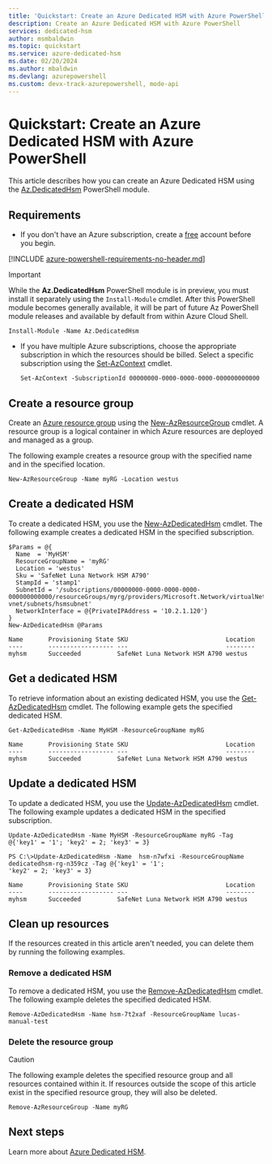 ```yaml
---
title: 'Quickstart: Create an Azure Dedicated HSM with Azure PowerShell'
description: Create an Azure Dedicated HSM with Azure PowerShell
services: dedicated-hsm
author: msmbaldwin
ms.topic: quickstart
ms.service: azure-dedicated-hsm
ms.date: 02/20/2024
ms.author: mbaldwin
ms.devlang: azurepowershell
ms.custom: devx-track-azurepowershell, mode-api
---
```


# Quickstart: Create an Azure Dedicated HSM with Azure PowerShell

This article describes how you can create an Azure Dedicated HSM using the
[Az.DedicatedHsm](/powershell/module/az.dedicatedhsm) PowerShell module.

## Requirements

* If you don't have an Azure subscription, create a [free](https://azure.microsoft.com/free/) account before you begin.

[!INCLUDE [azure-powershell-requirements-no-header.md](~/reusable-content/ce-skilling/azure/includes/azure-powershell-requirements-no-header.md)]

  > [!IMPORTANT]
  > While the **Az.DedicatedHsm** PowerShell module is in preview, you must install it separately
  > using the `Install-Module` cmdlet. After this PowerShell module becomes generally available, it
  > will be part of future Az PowerShell module releases and available by default from within Azure
  > Cloud Shell.

  ```azurepowershell-interactive
  Install-Module -Name Az.DedicatedHsm
  ```

* If you have multiple Azure subscriptions, choose the appropriate subscription in which the resources should be billed. Select a specific subscription using the [Set-AzContext](/powershell/module/az.accounts/set-azcontext) cmdlet.

  ```azurepowershell-interactive
  Set-AzContext -SubscriptionId 00000000-0000-0000-0000-000000000000
  ```

## Create a resource group

Create an [Azure resource group](../azure-resource-manager/management/overview.md) using the [New-AzResourceGroup](/powershell/module/az.resources/new-azresourcegroup) cmdlet. A resource group is a logical container in which Azure resources are deployed and managed as a group.

The following example creates a resource group with the specified name and in the specified location.

```azurepowershell-interactive
New-AzResourceGroup -Name myRG -Location westus
```

## Create a dedicated HSM

To create a dedicated HSM, you use the
[New-AzDedicatedHsm](/powershell/module/az.dedicatedhsm/new-azdedicatedhsm) cmdlet. The following example creates a dedicated HSM in the specified subscription.

```azurepowershell-interactive
$Params = @{
  Name  = 'MyHSM'
  ResourceGroupName = 'myRG'
  Location = 'westus'
  Sku = 'SafeNet Luna Network HSM A790'
  StampId = 'stamp1'
  SubnetId = '/subscriptions/00000000-0000-0000-0000-000000000000/resourceGroups/myrg/providers/Microsoft.Network/virtualNetworks/myhsm-vnet/subnets/hsmsubnet'
  NetworkInterface = @{PrivateIPAddress = '10.2.1.120'}
}
New-AzDedicatedHsm @Params
```

```Output
Name       Provisioning State SKU                           Location
----       ------------------ ---                           --------
myhsm      Succeeded          SafeNet Luna Network HSM A790 westus
```

## Get a dedicated HSM

To retrieve information about an existing dedicated HSM, you use the
[Get-AzDedicatedHsm](/powershell/module/az.dedicatedhsm/get-azdedicatedhsm) cmdlet. The following example gets the specified dedicated HSM.

```azurepowershell-interactive
Get-AzDedicatedHsm -Name MyHSM -ResourceGroupName myRG
```

```Output
Name       Provisioning State SKU                           Location
----       ------------------ ---                           --------
myhsm      Succeeded          SafeNet Luna Network HSM A790 westus
```

## Update a dedicated HSM

To update a dedicated HSM, you use the
[Update-AzDedicatedHsm](/powershell/module/az.dedicatedhsm/update-azdedicatedhsm) cmdlet. The following example updates a dedicated HSM in the specified subscription.

```azurepowershell-interactive
Update-AzDedicatedHsm -Name MyHSM -ResourceGroupName myRG -Tag @{'key1' = '1'; 'key2' = 2; 'key3' = 3}
```

```Output
PS C:\>Update-AzDedicatedHsm -Name  hsm-n7wfxi -ResourceGroupName dedicatedhsm-rg-n359cz -Tag @{'key1' = '1';
'key2' = 2; 'key3' = 3}

Name       Provisioning State SKU                           Location
----       ------------------ ---                           --------
myhsm      Succeeded          SafeNet Luna Network HSM A790 westus
```

## Clean up resources

If the resources created in this article aren't needed, you can delete them by running the following examples.

### Remove a dedicated HSM

To remove a dedicated HSM, you use the
[Remove-AzDedicatedHsm](/powershell/module/az.dedicatedhsm/remove-azdedicatedhsm) cmdlet. The following example deletes the specified dedicated HSM.

```azurepowershell-interactive
Remove-AzDedicatedHsm -Name hsm-7t2xaf -ResourceGroupName lucas-manual-test
```

### Delete the resource group

> [!CAUTION]
> The following example deletes the specified resource group and all resources contained within it.
> If resources outside the scope of this article exist in the specified resource group, they will
> also be deleted.

```azurepowershell-interactive
Remove-AzResourceGroup -Name myRG
```

## Next steps

Learn more about [Azure Dedicated HSM](overview.md).
